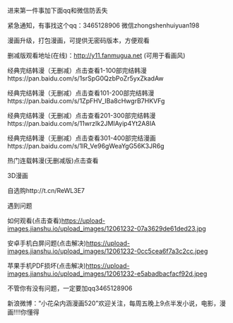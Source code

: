 进来第一件事加下面qq和微信防丢失



紧急通知，有事找这个qq：3465128906 微信zhongshenhuiyuan198



漫画升级，打包漫画，可提供无密码版本，方便观看



删减版观看地址(在线)：http://y11.fanmugua.net (可用于看画风)



经典完结韩漫（无删减）点击查看1-100部完结韩漫https://pan.baidu.com/s/1srSpG0QzbPoZr5yxZkadAw

经典完结韩漫（无删减）点击查看101-200部完结韩漫https://pan.baidu.com/s/1ZpFHV_IBa8cHwgrB7HKVFg

经典完结韩漫（无删减）点击查看201-300部完结韩漫https://pan.baidu.com/s/11wrzIk2JMIAyip4Yt2A8IA

经典完结韩漫（无删减）点击查看301-400部完结漫画https://pan.baidu.com/s/1IR_Ve96gWeaYgG56K3JR6g


热门连载韩漫(无删减版)点击查看



3D漫画


自选购http://t.cn/ReWL3E7



遇到问题


如何观看(点击查看)https://upload-images.jianshu.io/upload_images/12061232-07a3629de61ded23.jpg


安卓手机白屏问题(点击解决)https://upload-images.jianshu.io/upload_images/12061232-0cc5cea6f7a3c2cc.jpeg



苹果手机PDF损坏(点击解决)https://upload-images.jianshu.io/upload_images/12061232-e5abadbacfacf92d.jpeg


不管你有没有问题，一定要加qq3465128906



新浪微博：“小花朵内涵漫画520”欢迎关注，每周五晚上9点半发小说，电影，漫画!!!!你懂得
